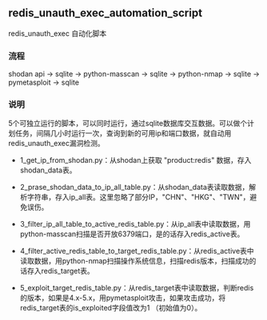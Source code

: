 ## redis_unauth_exec_automation_script

redis_unauth_exec 自动化脚本

### 流程

shodan api -> sqlite -> python-masscan -> sqlite -> python-nmap -> sqlite -> pymetasploit -> sqlite


### 说明

5个可独立运行的脚本，可以同时运行，通过sqlite数据库交互数据。可以做个计划任务，间隔几小时运行一次，查询到新的可用ip和端口数据，就自动用redis_unauth_exec漏洞检测。

- 1_get_ip_from_shodan.py：从shodan上获取 "product:redis" 数据，存入shodan_data表。

- 2_prase_shodan_data_to_ip_all_table.py：从shodan_data表读取数据，解析字符串，存入ip_all表。这里忽略了部分IP，"CHN"、"HKG"、"TWN"，避免误伤。

- 3_filter_ip_all_table_to_active_redis_table.py：从ip_all表中读取数据，用python-masscan扫描是否开放6379端口，是的话存入redis_active表。

- 4_filter_active_redis_table_to_target_redis_table.py：从redis_active表中读取数据，用python-nmap扫描操作系统信息，扫描redis版本，扫描成功的话存入redis_target表。

- 5_exploit_target_redis_table.py：从redis_target表中读取数据，判断redis的版本，如果是4.x-5.x，用pymetasploit攻击，如果攻击成功，将redis_target表的is_exploited字段值改为1 （初始值为0）。


